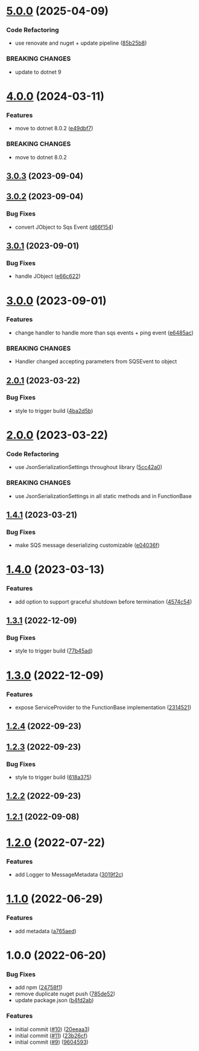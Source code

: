 # [5.0.0](https://github.com/informatievlaanderen/basisregisters-aws-lambda/compare/v4.0.0...v5.0.0) (2025-04-09)


### Code Refactoring

* use renovate and nuget + update pipeline ([85b25b8](https://github.com/informatievlaanderen/basisregisters-aws-lambda/commit/85b25b81e68c5d41148fe5c05a059da5cd71de01))


### BREAKING CHANGES

* update to dotnet 9

# [4.0.0](https://github.com/informatievlaanderen/basisregisters-aws-lambda/compare/v3.0.3...v4.0.0) (2024-03-11)


### Features

* move to dotnet 8.0.2 ([e49dbf7](https://github.com/informatievlaanderen/basisregisters-aws-lambda/commit/e49dbf7050bce7d516138ac03819a8afeec02fe1))


### BREAKING CHANGES

* move to dotnet 8.0.2

## [3.0.3](https://github.com/informatievlaanderen/basisregisters-aws-lambda/compare/v3.0.2...v3.0.3) (2023-09-04)

## [3.0.2](https://github.com/informatievlaanderen/basisregisters-aws-lambda/compare/v3.0.1...v3.0.2) (2023-09-04)


### Bug Fixes

* convert JObject to Sqs Event ([d66f154](https://github.com/informatievlaanderen/basisregisters-aws-lambda/commit/d66f154dd01ea2cd2df92fc6a3026a9cf86b4bd8))

## [3.0.1](https://github.com/informatievlaanderen/basisregisters-aws-lambda/compare/v3.0.0...v3.0.1) (2023-09-01)


### Bug Fixes

* handle JObject ([e66c622](https://github.com/informatievlaanderen/basisregisters-aws-lambda/commit/e66c6224007aad79941a1bdd57c55f8c0a4a9eac))

# [3.0.0](https://github.com/informatievlaanderen/basisregisters-aws-lambda/compare/v2.0.1...v3.0.0) (2023-09-01)


### Features

* change handler to handle more than sqs events + ping event ([e6485ac](https://github.com/informatievlaanderen/basisregisters-aws-lambda/commit/e6485acb51268d03f32325d9c389220a24c0d764))


### BREAKING CHANGES

* Handler changed accepting parameters from SQSEvent to object

## [2.0.1](https://github.com/informatievlaanderen/basisregisters-aws-lambda/compare/v2.0.0...v2.0.1) (2023-03-22)


### Bug Fixes

* style to trigger build ([4ba2d5b](https://github.com/informatievlaanderen/basisregisters-aws-lambda/commit/4ba2d5b7e051695ec2a9996b228a5340034c16ac))

# [2.0.0](https://github.com/informatievlaanderen/basisregisters-aws-lambda/compare/v1.4.1...v2.0.0) (2023-03-22)


### Code Refactoring

* use JsonSerializationSettings throughout library ([5cc42a0](https://github.com/informatievlaanderen/basisregisters-aws-lambda/commit/5cc42a092b182366d85c864a4d85a2574e5b6713))


### BREAKING CHANGES

* use JsonSerializationSettings in all static methods and in FunctionBase

## [1.4.1](https://github.com/informatievlaanderen/basisregisters-aws-lambda/compare/v1.4.0...v1.4.1) (2023-03-21)


### Bug Fixes

* make SQS message deserializing customizable ([e04036f](https://github.com/informatievlaanderen/basisregisters-aws-lambda/commit/e04036fc3c05a725564b1b63de24b12d57328982))

# [1.4.0](https://github.com/informatievlaanderen/basisregisters-aws-lambda/compare/v1.3.1...v1.4.0) (2023-03-13)


### Features

* add option to support graceful shutdown before termination ([4574c54](https://github.com/informatievlaanderen/basisregisters-aws-lambda/commit/4574c542bfd9e690ded4ef9a19bc6230367c7c6d))

## [1.3.1](https://github.com/informatievlaanderen/basisregisters-aws-lambda/compare/v1.3.0...v1.3.1) (2022-12-09)


### Bug Fixes

* style to trigger build ([77b45ad](https://github.com/informatievlaanderen/basisregisters-aws-lambda/commit/77b45ad6c91b3e4637b653cc804ba1156b25576b))

# [1.3.0](https://github.com/informatievlaanderen/basisregisters-aws-lambda/compare/v1.2.4...v1.3.0) (2022-12-09)


### Features

* expose ServiceProvider to the FunctionBase implementation ([2314521](https://github.com/informatievlaanderen/basisregisters-aws-lambda/commit/231452120352555f44a204970c093dd5c2d144ab))

## [1.2.4](https://github.com/informatievlaanderen/basisregisters-aws-lambda/compare/v1.2.3...v1.2.4) (2022-09-23)

## [1.2.3](https://github.com/informatievlaanderen/basisregisters-aws-lambda/compare/v1.2.2...v1.2.3) (2022-09-23)


### Bug Fixes

* style to trigger build ([618a375](https://github.com/informatievlaanderen/basisregisters-aws-lambda/commit/618a375ab40e157837cff43d20b84e2bc14ff510))

## [1.2.2](https://github.com/informatievlaanderen/basisregisters-aws-lambda/compare/v1.2.1...v1.2.2) (2022-09-23)

## [1.2.1](https://github.com/informatievlaanderen/basisregisters-aws-lambda/compare/v1.2.0...v1.2.1) (2022-09-08)

# [1.2.0](https://github.com/informatievlaanderen/basisregisters-aws-lambda/compare/v1.1.0...v1.2.0) (2022-07-22)


### Features

* add Logger to MessageMetadata ([3019f2c](https://github.com/informatievlaanderen/basisregisters-aws-lambda/commit/3019f2c7e5e1accfee657e8eece0b5eb636d4a64))

# [1.1.0](https://github.com/informatievlaanderen/basisregisters-aws-lambda/compare/v1.0.0...v1.1.0) (2022-06-29)


### Features

* add metadata ([a765aed](https://github.com/informatievlaanderen/basisregisters-aws-lambda/commit/a765aed5430c1af66cc5aaf541770e4c94ecc810))

# 1.0.0 (2022-06-20)


### Bug Fixes

* add npm ([24758f1](https://github.com/informatievlaanderen/basisregisters-aws-lambda/commit/24758f1a894baf470994047fbb80fd780bb68a68))
* remove duplicate nuget push ([785de52](https://github.com/informatievlaanderen/basisregisters-aws-lambda/commit/785de523b3053ed6111c438a4323103d1b6045e0))
* update package.json ([b4fd2ab](https://github.com/informatievlaanderen/basisregisters-aws-lambda/commit/b4fd2abbd49cf37c9df2999b9a2ab0d5d7b29587))


### Features

* initial commit ([#10](https://github.com/informatievlaanderen/basisregisters-aws-lambda/issues/10)) ([20eeaa3](https://github.com/informatievlaanderen/basisregisters-aws-lambda/commit/20eeaa39cda9719b51e2acd737e4cdedc052003e))
* initial commit ([#11](https://github.com/informatievlaanderen/basisregisters-aws-lambda/issues/11)) ([23b26cf](https://github.com/informatievlaanderen/basisregisters-aws-lambda/commit/23b26cfe53ec1e872a25cb7f75e4dbd185b02fc8))
* initial commit ([#9](https://github.com/informatievlaanderen/basisregisters-aws-lambda/issues/9)) ([9604593](https://github.com/informatievlaanderen/basisregisters-aws-lambda/commit/96045931b5e02a595d748f392247c3e87da9d206))

